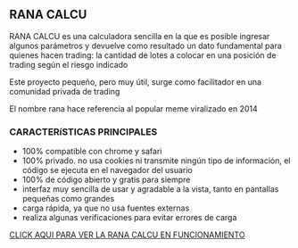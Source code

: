 ## **RANA CALCU**

RANA CALCU es una calculadora sencilla en la que es posible ingresar algunos parámetros y devuelve como resultado un dato fundamental para quienes hacen trading: la cantidad de lotes a colocar en una posición de trading según el riesgo indicado  

Este proyecto pequeño, pero muy útil, surge como facilitador en una comunidad privada de trading  

El nombre rana hace referencia al popular meme viralizado en 2014

### **CARACTERíSTICAS PRINCIPALES**

- 100% compatible con chrome y safari
- 100% privado. no usa cookies ni transmite ningún tipo de información, el código se ejecuta en el navegador del usuario
- 100% de código abierto y gratis para siempre
- interfaz muy sencilla de usar y agradable a la vista, tanto en pantallas pequeñas como grandes
- carga rápida, ya que no usa fuentes externas
- realiza algunas verificaciones para evitar errores de carga  

<a href=https://nkne.github.io/calcu/ target="_blank">CLICK AQUI PARA VER LA RANA CALCU EN FUNCIONAMIENTO</a>
